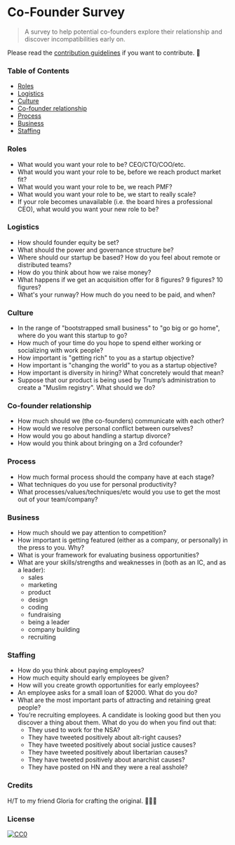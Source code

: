 # Co-Founder Survey

> A survey to help potential co-founders explore their relationship and discover incompatibilities early on.

Please read the [contribution guidelines](contributing.md) if you want to contribute. 🙏

### Table of Contents

- [Roles](#roles)
- [Logistics](#logistics)
- [Culture](#culture)
- [Co-founder relationship](#co-founder-relationship)
- [Process](#process)
- [Business](#business)
- [Staffing](#staffing)

### Roles
* What would you want your role to be? CEO/CTO/COO/etc.
* What would you want your role to be, before we reach product market fit?
* What would you want your role to be, we reach PMF?
* What would you want your role to be, we start to really scale?
* If your role becomes unavailable (i.e. the board hires a professional CEO), what would you want your new role to be?

### Logistics

* How should founder equity be set?
* What should the power and governance structure be?
* Where should our startup be based? How do you feel about remote or distributed teams?
* How do you think about how we raise money?
* What happens if we get an acquisition offer for 8 figures? 9 figures? 10 figures?
* What's your runway? How much do you need to be paid, and when?


### Culture

* In the range of "bootstrapped small business" to "go big or go home", where do you want this startup to go?
* How much of your time do you hope to spend either working or socializing with work people?
* How important is "getting rich" to you as a startup objective?
* How important is "changing the world" to you as a startup objective?
* How important is diversity in hiring? What concretely would that mean?
* Suppose that our product is being used by Trump’s administration to create a "Muslim registry". What should we do?


### Co-founder relationship

* How much should we (the co-founders) communicate with each other?
* How would we resolve personal conflict between ourselves?
* How would you go about handling a startup divorce?
* How would you think about bringing on a 3rd cofounder?


### Process

* How much formal process should the company have at each stage?
* What techniques do you use for personal productivity?
* What processes/values/techniques/etc would you use to get the most out of your team/company?


### Business

* How much should we pay attention to competition?
* How important is getting featured (either as a company, or personally) in the press to you. Why?
* What is your framework for evaluating business opportunities?
* What are your skills/strengths and weaknesses in (both as an IC, and as a leader):
  * sales
  - marketing
  - product
  - design
  - coding
  - fundraising
  - being a leader
  - company building
  - recruiting

### Staffing

* How do you think about paying employees?
* How much equity should early employees be given?
* How will you create growth opportunities for early employees?
* An employee asks for a small loan of $2000. What do you do?
* What are the most important parts of attracting and retaining great people?
* You’re recruiting employees. A candidate is looking good but then you discover a thing about them. What do you do when you find out that:
  - They used to work for the NSA?
  - They have tweeted positively about alt-right causes?
  - They have tweeted positively about social justice causes?
  - They have tweeted positively about libertarian causes?
  - They have tweeted positively about anarchist causes?
  - They have posted on HN and they were a real asshole?

### Credits
H/T to my friend Gloria for crafting the original. 🕵🏼‍♀️

### License

[![CC0](https://i.creativecommons.org/p/zero/1.0/88x31.png)](https://creativecommons.org/publicdomain/zero/1.0/)


